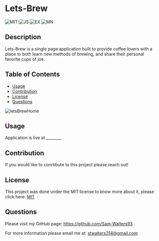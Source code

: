 # Lets-Brew

  ![MIT](https://img.shields.io/badge/License-MIT-green) ![JS](https://img.shields.io/badge/Language-JavaScript-Blue) ![EX](https://img.shields.io/badge/Software-Mongoose-Blue)
  ![MN](https://img.shields.io/badge/Software-React-red)

  ## Description
  Lets-Brew is a single page application built to provide coffee lovers with a place to both learn new methods of brewing, and share their personal favorite cups of joe. 

  ## Table of Contents
  * [Usage](#usage)
  * [Contribution](#contribution)
  * [License](#license)
  * [Questions](#questions)
  
  
![letsBrewHome](https://user-images.githubusercontent.com/68794066/126558838-490b80d6-1e8e-44c1-b61c-47b4048dce7c.PNG)
 
  ## Usage
  Application is live at ________
  
  ## Contribution
  If you would like to conrtibute to this project please reach out!

  ## License
  This project was done under the MIT license to know more about it, please click here: [MIT](https://choosealicense.com/licenses/mit/)

  ## Questions
  Please visit my GitHub page: https://github.com/Sam-Walters93
  
  For more information please email me at: stwalters314@gmail.com
